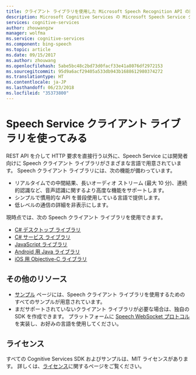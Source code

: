 ```yaml
---
title: クライアント ライブラリを使用した Microsoft Speech Recognition API の開始 | Microsoft Docs
description: Microsoft Cognitive Services の Microsoft Speech Service クライアント ライブラリを使用して、音声をテキストに変換するアプリケーションを開発します。
services: cognitive-services
author: zhouwangzw
manager: wolfma
ms.service: cognitive-services
ms.component: bing-speech
ms.topic: article
ms.date: 09/15/2017
ms.author: zhouwang
ms.openlocfilehash: 5abe5bc48c2bd73d0facf33e41a8076df2972153
ms.sourcegitcommit: 95d9a6acf29405a533db943b1688612980374272
ms.translationtype: HT
ms.contentlocale: ja-JP
ms.lasthandoff: 06/23/2018
ms.locfileid: "35373800"
---
```

# <a name="get-started-with-speech-service-client-libraries"></a>Speech Service クライアント ライブラリを使ってみる

REST API を介して HTTP 要求を直接行う以外に、Speech Service には開発者向けに Speech クライアント ライブラリがさまざまな言語で用意されています。 Speech クライアント ライブラリには、次の機能が備わっています。

- リアルタイムでの中間結果、長いオーディオ ストリーム (最大 10 分)、連続的認識など、音声認識に関するより高度な機能をサポートします。
- シンプルで慣用的な API を普段使用している言語で提供します。
- 低レベルの通信の詳細を非表示にします。

現時点では、次の Speech クライアント ライブラリを使用できます。

- [C# デスクトップ ライブラリ](GetStartedCSharpDesktop.md)
- [C# サービス ライブラリ](GetStartedCSharpServiceLibrary.md)
- [JavaScript ライブラリ](GetStartedJSWebsockets.md)
- [Android 用 Java ライブラリ](GetStartedJavaAndroid.md)
- [iOS 用 Objective-C ライブラリ](Get-Started-ObjectiveC-iOS.md)

## <a name="additional-resources"></a>その他のリソース

- [サンプル](../samples.md) ページには、Speech クライアント ライブラリを使用するためのすべてのサンプルが用意されています。
- まだサポートされていないクライアント ライブラリが必要な場合は、独自の SDK を作成できます。 プラットフォームに [Speech WebSocket プロトコル](../API-Reference-REST/websocketprotocol.md)を実装し、お好みの言語を使用してください。

## <a name="license"></a>ライセンス

すべての Cognitive Services SDK およびサンプルは、MIT ライセンスがあります。 詳しくは、[ライセンス](https://github.com/Microsoft/Cognitive-Speech-STT-JavaScript/blob/master/LICENSE.md)に関するページをご覧ください。
